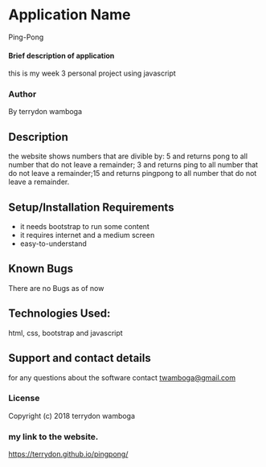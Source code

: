 # Application Name
Ping-Pong
#### Brief description of application
this is my week 3 personal project using javascript
### Author
By terrydon wamboga
## Description
the website shows numbers that are divible by: 5 and returns pong to all number that do not leave a remainder; 3 and returns ping to all number that do not leave a remainder;15 and returns pingpong to all number that do not leave a remainder.
## Setup/Installation Requirements
* it needs bootstrap to run some content
* it requires internet and a medium screen
* easy-to-understand

## Known Bugs
There are no Bugs as of now

## Technologies Used:
 html, css, bootstrap and javascript

## Support and contact details
for any questions about the software contact twamboga@gmail.com
### License
Copyright (c) 2018 terrydon wamboga
### my link to the website.
https://terrydon.github.io/pingpong/
